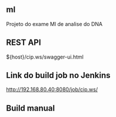 ## ml 

Projeto do exame Ml de analise do DNA

## REST API

${host}/cip.ws/swagger-ui.html

## Link do build job no Jenkins

http://192.168.80.40:8080/job/cip.ws/

## Build manual

